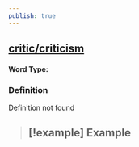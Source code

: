 ```yaml
---
publish: true
---
```

## [critic/criticism](https://dictionary.cambridge.org/dictionary/english/critic/criticism)

#### Word Type: 
### Definition
Definition not found

>[!example] Example
> - 
